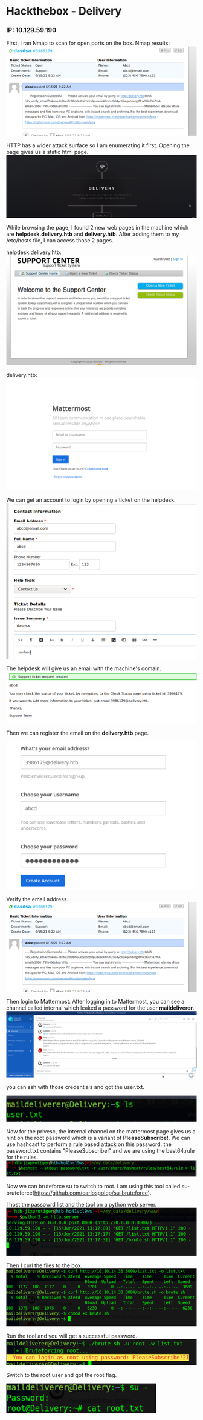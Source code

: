 # Hackthebox - Delivery
### IP: 10.129.59.190

First, I ran Nmap to scan for open ports on the box.
Nmap results:
![](Pasted%20image%2020210615202449.png)

HTTP has a wider attack surface so I am enumerating it first.
Opening the page gives us a static html page.
![](Pasted%20image%2020210615193922.png)

While browsing the page, I found 2 new web pages in the machine which are **helpdesk.delivery.htb** and **delivery.htb**.  After adding them to my /etc/hosts file, I can access those 2 pages.

helpdesk.delivery.htb:
![](Pasted%20image%2020210615195033.png)

delivery.htb:
![](Pasted%20image%2020210615195120.png)

We can get an account to login by opening a ticket on the helpdesk.
![](Pasted%20image%2020210615202233.png)

The helpdesk will give us an email with the machine's domain.
![](Pasted%20image%2020210615202254.png)

Then we can register the email on the **delivery.htb** page.

![](Pasted%20image%2020210615202337.png)

Verify the email address.
![](Pasted%20image%2020210615202449.png)

Then login to Mattermost. After logging in to Mattermost, you can see a channel called internal which leaked a password for the user **maildeliverer**.
![](Pasted%20image%2020210615195714.png)

you can ssh with those credentials and got the user.txt.

![](Pasted%20image%2020210615195805.png)

Now for the privesc, the internal channel on the mattermost page gives us a hint on the root password which is a variant of **PleaseSubscribe!**. We can use hashcast to perform a rule based attack on this password.
the password.txt contains "PleaseSubscribe!" and we are using the best64.rule for the rules.
![](Pasted%20image%2020210615201242.png)

Now we can bruteforce su to switch to root. I am using this tool called su-bruteforce(https://github.com/carlospolop/su-bruteforce).

I host the passowrd list and the tool on a python web server.
![](Pasted%20image%2020210615201755.png)

Then I curl the files to the box.
![](Pasted%20image%2020210615201746.png)

Run the tool and you will get a successful password.
![](Pasted%20image%2020210615201956.png)

Switch to the root user and got the root flag.

![](Pasted%20image%2020210615202059.png)
